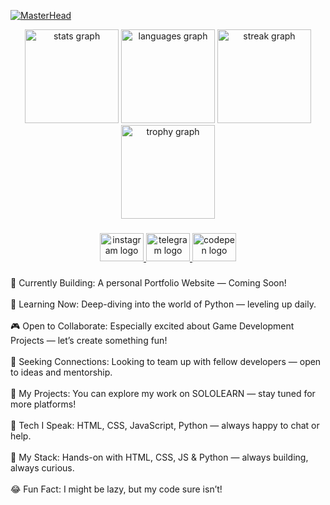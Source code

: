 [![MasterHead](https://user-images.githubusercontent.com/74038190/225813708-98b745f2-7d22-48cf-9150-083f1b00d6c9.gif)]()
<div align="center">
  <img src="https://github-readme-stats.vercel.app/api?username=blazeeditz&hide_title=false&hide_rank=false&show_icons=true&include_all_commits=true&count_private=true&disable_animations=false&theme=dracula&locale=en&hide_border=false&order=1" height="150" alt="stats graph"  />
  <img src="https://github-readme-stats.vercel.app/api/top-langs?username=blazeeditz&locale=en&hide_title=false&layout=compact&card_width=320&langs_count=5&theme=dracula&hide_border=false&order=2" height="150" alt="languages graph"  />
  <img src="https://streak-stats.demolab.com?user=blazeeditz&locale=en&mode=daily&theme=dracula&hide_border=false&border_radius=5&order=3" height="150" alt="streak graph"  />
  <img src="https://github-profile-trophy.vercel.app?username=blazeeditz&theme=dracula&column=-1&row=1&margin-w=8&margin-h=8&no-bg=false&no-frame=false&order=4" height="150" alt="trophy graph"  />
</div>

###

<div align="center">
  <a href="https://www.instagram.com/yogesh_h4x/" target="_blank">
    <img src="https://raw.githubusercontent.com/maurodesouza/profile-readme-generator/master/src/assets/icons/social/instagram/default.svg" width="70" height="45" alt="instagram logo"  />
  </a>
  <a href="@creepy_vintage" target="_blank">
    <img src="https://raw.githubusercontent.com/maurodesouza/profile-readme-generator/master/src/assets/icons/social/telegram/default.svg" width="70" height="45" alt="telegram logo"  />
  </a>
  <a href="https://codepen.io/Vanish-Editz" target="_blank">
    <img src="https://raw.githubusercontent.com/maurodesouza/profile-readme-generator/master/src/assets/icons/social/codepen/default.svg" width="70" height="45" alt="codepen logo"  />
  </a>
</div>

###

<p align="left">🚧 Currently Building: A personal Portfolio Website — Coming Soon!<br><br>🐍 Learning Now: Deep-diving into the world of Python — leveling up daily.<br><br>🎮 Open to Collaborate: Especially excited about Game Development Projects — let’s create something fun!<br><br>🤝 Seeking Connections: Looking to team up with fellow developers — open to ideas and mentorship.<br><br>💼 My Projects: You can explore my work on SOLOLEARN — stay tuned for more platforms!<br><br>💬 Tech I Speak: HTML, CSS, JavaScript, Python — always happy to chat or help.<br><br>📃 My Stack: Hands-on with HTML, CSS, JS & Python — always building, always curious.<br><br>😂 Fun Fact: I might be lazy, but my code sure isn’t!</p>

###
